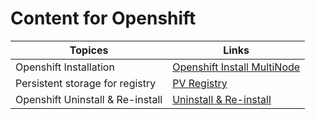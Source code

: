 # Content for Openshift

| Topices                          | Links                                                        |
| -------------------------------- | ------------------------------------------------------------ |
| Openshift Installation           | [Openshift Install MultiNode](Openshift-Install-MultiNode.md) |
| Persistent storage for registry  | [PV Registry](Persistent-Storage-For-Registry.md)            |
| Openshift Uninstall & Re-install | [Uninstall & Re-install](Uninstall.md)                       |

